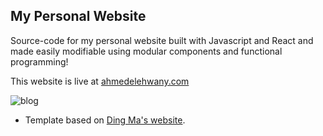 ## My Personal Website
Source-code for my personal website built with Javascript and React and made easily modifiable using modular components and functional programming!

This website is live at [ahmedelehwany.com](https://ahmedelehwany.com)

![blog](https://i.imgur.com/0nZtBax.png)

* Template based on [Ding Ma's website](https://github.com/ding-ma).
